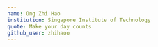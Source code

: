 ```yaml
---
name: Ong Zhi Hao
institution: Singapore Institute of Technology
quote: Make your day counts
github_user: zhihaoo
---
```

